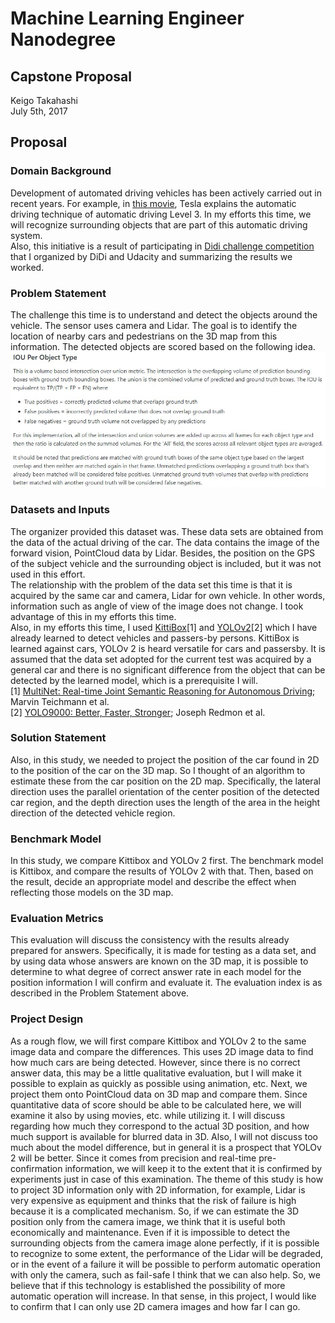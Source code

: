# Machine Learning Engineer Nanodegree
## Capstone Proposal
Keigo Takahashi  
July 5th, 2017

## Proposal

### Domain Background
Development of automated driving vehicles has been actively carried out in recent years.
For example, in [this movie](https://www.tesla.com/jp/autopilot), Tesla explains the automatic driving technique of automatic driving Level 3.
In my efforts this time, we will recognize surrounding objects that are part of this automatic driving system.  
Also, this initiative is a result of participating in [Didi challenge competition](https://challenge.udacity.com/team/#success-box) that I organized by DiDi and Udacity and summarizing the results we worked.

### Problem Statement
The challenge this time is to understand and detect the objects around the vehicle. The sensor uses camera and Lidar. The goal is to identify the location of nearby cars and pedestrians on the 3D map from this information. The detected objects are scored based on the following idea.
![image1](image/image1.JPG)

### Datasets and Inputs
The organizer provided this dataset was. These data sets are obtained from the data of the actual driving of the car. The data contains the image of the forward vision, PointCloud data by Lidar. Besides, the position on the GPS of the subject vehicle and the surrounding object is included, but it was not used in this effort.  
The relationship with the problem of the data set this time is that it is acquired by the same car and camera, Lidar for own vehicle. In other words, information such as angle of view of the image does not change. I took advantage of this in my efforts this time.  
Also, in my efforts this time, I used [KittiBox](https://github.com/MarvinTeichmann/KittiBox)[1] and [YOLOv2](https://pjreddie.com/darknet/yolo/)[2] which I have already learned to detect vehicles and passers-by persons. KittiBox is learned against cars, YOLOv 2 is heard versatile for cars and passersby. It is assumed that the data set adopted for the current test was acquired by a general car and there is no significant difference from the object that can be detected by the learned model, which is a prerequisite I will.  
[1] [MultiNet: Real-time Joint Semantic Reasoning for Autonomous Driving](https://arxiv.org/abs/1612.07695); Marvin Teichmann et al.  
[2] [YOLO9000: Better, Faster, Stronger](https://arxiv.org/abs/1612.08242); Joseph Redmon et al.

### Solution Statement
Also, in this study, we needed to project the position of the car found in 2D to the position of the car on the 3D map.
So I thought of an algorithm to estimate these from the car position on the 2D map.
Specifically, the lateral direction uses the parallel orientation of the center position of the detected car region, and the depth direction uses the length of the area in the height direction of the detected vehicle region.

### Benchmark Model
In this study, we compare Kittibox and YOLOv 2 first.
The benchmark model is Kittibox, and compare the results of YOLOv 2 with that.
Then, based on the result, decide an appropriate model and describe the effect when reflecting those models on the 3D map.

### Evaluation Metrics
This evaluation will discuss the consistency with the results already prepared for answers.
Specifically, it is made for testing as a data set, and by using data whose answers are known on the 3D map, it is possible to determine to what degree of correct answer rate in each model for the position information I will confirm and evaluate it.
The evaluation index is as described in the Problem Statement above.

### Project Design
As a rough flow, we will first compare Kittibox and YOLOv 2 to the same image data and compare the differences.
This uses 2D image data to find how much cars are being detected.
However, since there is no correct answer data, this may be a little qualitative evaluation, but I will make it possible to explain as quickly as possible using animation, etc.
Next, we project them onto PointCloud data on 3D map and compare them.
Since quantitative data of score should be able to be calculated here, we will examine it also by using movies, etc. while utilizing it.
I will discuss regarding how much they correspond to the actual 3D position, and how much support is available for blurred data in 3D.
Also, I will not discuss too much about the model difference, but in general it is a prospect that YOLOv 2 will be better. Since it comes from precision and real-time pre-confirmation information, we will keep it to the extent that it is confirmed by experiments just in case of this examination.
The theme of this study is how to project 3D information only with 2D information, for example, Lidar is very expensive as equipment and thinks that the risk of failure is high because it is a complicated mechanism.
So, if we can estimate the 3D position only from the camera image, we think that it is useful both economically and maintenance.
Even if it is impossible to detect the surrounding objects from the camera image alone perfectly, if it is possible to recognize to some extent, the performance of the Lidar will be degraded, or in the event of a failure it will be possible to perform automatic operation with only the camera, such as fail-safe I think that we can also help.
So, we believe that if this technology is established the possibility of more automatic operation will increase.
In that sense, in this project, I would like to confirm that I can only use 2D camera images and how far I can go.